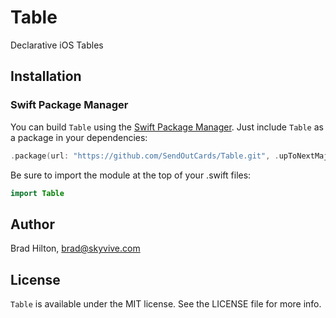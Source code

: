 # Table

Declarative iOS Tables

## Installation

### Swift Package Manager
You can build `Table` using the [Swift Package Manager](https://github.com/apple/swift-package-manager). Just include `Table` as a package in your dependencies:

```swift
.package(url: "https://github.com/SendOutCards/Table.git", .upToNextMajor(from: "6.0.0")),
```

Be sure to import the module at the top of your .swift files:
```swift
import Table
```
## Author

Brad Hilton, brad@skyvive.com

## License

`Table` is available under the MIT license. See the LICENSE file for more info.
